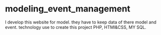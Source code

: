 # modeling_event_management
I develop this website for model. they have to keep data of there model and event. technology use to create this project PHP, HTMl&amp;CSS, MY SQL.  
